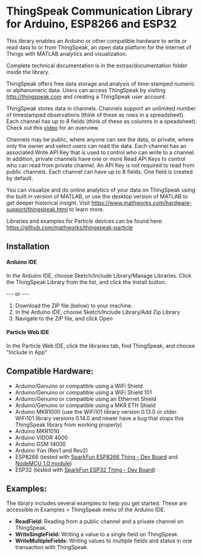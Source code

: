# ThingSpeak Communication Library for Arduino, ESP8266 and ESP32

This library enables an Arduino or other compatible hardware to write or read data to or from ThingSpeak, an open data platform for the Internet of Things with MATLAB analytics and visualization.

Complete technical documentation is in the extras/documentation folder inside the library.

ThingSpeak offers free data storage and analysis of time-stamped numeric or alphanumeric data. Users can access ThingSpeak by visiting http://thingspeak.com and creating a ThingSpeak user account.

ThingSpeak stores data in channels. Channels support an unlimited number of timestamped observations (think of these as rows in a spreadsheet). Each channel has up to 8 fields (think of these as columns in a speadsheet). Check out this [video](http://www.mathworks.com/videos/introduction-to-thingspeak-107749.html) for an overview.

Channels may be public, where anyone can see the data, or private, where only the owner and select users can read the data. Each channel has an associated Write API Key that is used to control who can write to a channel. In addition, private channels have one or more Read API Keys to control who can read from private channel. An API Key is not required to read from public channels.  Each channel can have up to 8 fields. One field is created by default.

You can visualize and do online analytics of your data on ThingSpeak using the built in version of MATLAB, or use the desktop version of MATLAB to get deeper historical insight. Visit https://www.mathworks.com/hardware-support/thingspeak.html to learn more.

Libraries and examples for Particle devices can be found here: https://github.com/mathworks/thingspeak-particle

## Installation
#### Arduino IDE
In the Arduino IDE, choose Sketch/Include Library/Manage Libraries.  Click the ThingSpeak Library from the list, and click the Install button.

--- or ---

1. Download the ZIP file (below) to your machine.
2. In the Arduino IDE, choose Sketch/Include Library/Add Zip Library
3. Navigate to the ZIP file, and click Open

#### Particle Web IDE
In the Particle Web IDE, click the libraries tab, find ThingSpeak, and choose "Include in App"

## Compatible Hardware:

* Arduino/Genuino or compatible using a WiFi Shield
* Arduino/Genuino or compatible using a WiFi Shield 101 
* Arduino/Genuino or compatible using an Ethernet Shield
* Arduino/Genuino or compatible using a MKR ETH Shield
* Arduino MKR1000 (use the WiFi101 library version 0.13.0 or older. WiFi101 library versions 0.14.0 and newer have a bug that stops this ThingSpeak library from working properly)
* Arduino MKR1010
* Arduino VIDOR 4000
* Arduino GSM 14000
* Arduino Yún (Rev1 and Rev2)
* ESP8266 (tested with [SparkFun ESP8266 Thing - Dev Board](https://www.sparkfun.com/products/13711) and [NodeMCU 1.0 module](http://www.seeedstudio.com/depot/NodeMCU-v2-Lua-based-ESP8266-development-kit-p-2415.html)) 
* ESP32 (tested with [SparkFun ESP32 Thing - Dev Board](https://www.sparkfun.com/products/13907))

## Examples:

The library includes several examples to help you get started.  These are accessible in Examples > ThingSpeak menu of the Arduino IDE.

* **ReadField:** Reading from a public channel and a private channel on ThingSpeak.
* **WriteSingleField:** Writing a value to a single field on ThingSpeak.
* **WriteMultipleFields:** Writing values to multiple fields and status in one transaction with ThingSpeak.
